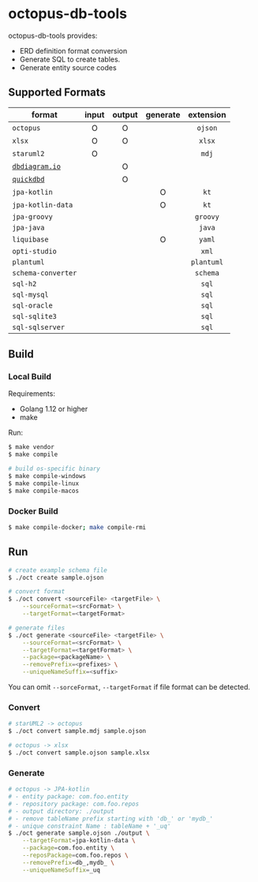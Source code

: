 # octopus-db-tools
octopus-db-tools provides:
* ERD definition format conversion
* Generate SQL to create tables.
* Generate entity source codes

## Supported Formats
|  format  |input|output|generate|extension|
|---------------------|:-:|:-:|:-:|:------:|
| `octopus`           | O | O |   |`ojson` |
| `xlsx`              | O | O |   |`xlsx`  |
| `staruml2`          | O |   |   |`mdj`   |
| [`dbdiagram.io`][1] |   | O |   |        |
| [`quickdbd`][2]     |   | O |   |        |
| `jpa-kotlin`        |   |   | O |`kt`    |
| `jpa-kotlin-data`   |   |   | O |`kt`    |
| `jpa-groovy`        |   |   |   |`groovy`|
| `jpa-java`          |   |   |   |`java`  |
| `liquibase`         |   |   | O |`yaml`  |
| `opti-studio`       |   |   |   |`xml`   |
| `plantuml`          |   |   |   |`plantuml`|
| `schema-converter`  |   |   |   |`schema`|
| `sql-h2`            |   |   |   |`sql`   |
| `sql-mysql`         |   |   |   |`sql`   |
| `sql-oracle`        |   |   |   |`sql`   |
| `sql-sqlite3`       |   |   |   |`sql`   |
| `sql-sqlserver`     |   |   |   |`sql`   |


[1]: https://dbdiagram.io/
[2]: https://www.quickdatabasediagrams.com/

## Build
### Local Build
Requirements:
* Golang 1.12 or higher
* make

Run:
```bash
$ make vendor
$ make compile

# build os-specific binary
$ make compile-windows
$ make compile-linux
$ make compile-macos
```

### Docker Build
```bash
$ make compile-docker; make compile-rmi
```

## Run
```bash
# create example schema file
$ ./oct create sample.ojson

# convert format
$ ./oct convert <sourceFile> <targetFile> \
    --sourceFormat=<srcFormat> \
    --targetFormat=<targetFormat>

# generate files
$ ./oct generate <sourceFile> <targetFile> \
    --sourceFormat=<srcFormat> \
    --targetFormat=<targetFormat> \
    --package=<packageName> \
    --removePrefix=<prefixes> \
    --uniqueNameSuffix=<suffix>
```

You can omit `--sorceFormat`, `--targetFormat` if file format can be detected.

### Convert
```bash
# starUML2 -> octopus
$ ./oct convert sample.mdj sample.ojson

# octopus -> xlsx
$ ./oct convert sample.ojson sample.xlsx
```

### Generate
```bash
# octopus -> JPA-kotlin
# - entity package: com.foo.entity
# - repository package: com.foo.repos
# - output directory: ./output
# - remove tableName prefix starting with 'db_' or 'mydb_'
# - unique constraint Name : tableName + '_uq'
$ ./oct generate sample.ojson ./output \
    --targetFormat=jpa-kotlin-data \
    --package=com.foo.entity \
    --reposPackage=com.foo.repos \
    --removePrefix=db_,mydb_ \
    --uniqueNameSuffix=_uq
```
